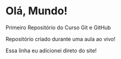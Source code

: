 # Olá, Mundo!
 Primeiro Repositório do Curso Git e GitHub

 Repositório criado durante uma aula ao vivo!

 Essa linha eu adicionei direto do site!
